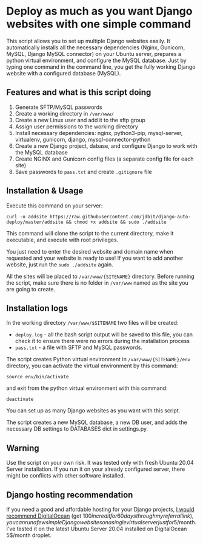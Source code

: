# Deploy as much as you want Django websites with one simple command

This script allows you to set up multiple Django websites easily. It automatically installs all the necessary dependencies (Nginx, Gunicorn, MySQL, Django MySQL connector) on your Ubuntu server, prepares a python virtual environment, and configure the MySQL database. Just by typing one command in the command line, you get the fully working Django website with a configured database (MySQL).

## Features and what is this script doing

1. Generate SFTP/MySQL passwords
2. Create a working directory in `/var/www/`
3. Create a new Linux user and add it to the sftp group
4. Assign user permissions to the working directory
5. Install necessary dependencies: nginx, python3-pip, mysql-server, virtualenv, gunicorn, django, mysql-connector-python
6. Create a new Django project, dabase, and configure Django to work with the MySQL database
7. Create NGINX and Gunicorn config files (a separate config file for each site)
8. Save passwords to `pass.txt` and create `.gitignore` file

## Installation & Usage

Execute this command on your server:

```
curl -o addsite https://raw.githubusercontent.com/jdbit/django-auto-deploy/master/addsite && chmod +x addsite && sudo ./addsite
```

This command will clone the script to the current directory, make it executable, and execute with root privileges.

You just need to enter the desired website and domain name when requested and your website is ready to use!  If you want to add another website, just run the `sudo ./addsite` again.

All the sites will be placed to `/var/www/{SITENAME}` directory. Before running the script, make sure there is no folder in `/var/www` named as the site you are going to create.

## Installation logs

In the working directory `/var/www/$SITENAME` two files will be created:

* `deploy.log` - all the bash script output will be saved to this file, you can check it to ensure there were no errors during the installation process
* `pass.txt` - a file with SFTP and MySQL passwords.

The script creates Python virtual environment in `/var/www/{SITENAME}/env` directory, you can activate the virtual environment by this command:

```
source env/bin/activate
```
and exit from the python virtual environment with this command:
```
deactivate
```


You can set up as many Django websites as you want with this script. 

The script creates a new MySQL database, a new DB user, and adds the necessary DB settings to DATABASES dict in settings.py.


## Warning

Use the script on your own risk. It was tested only with fresh Ubuntu 20.04 Server installation. If you run it on your already configured server, there might be conflicts with other software installed.

## Django hosting recommendation

If you need a good and affordable hosting for your Django projects, [I would recommend DigitalOcean](https://m.do.co/c/008d3315ed7b) (get $100 in credit for 60 days through my referral link), you can run a few simple Django websites on a single virtual server just for 5$/month. I've tested it on the latest Ubuntu Server 20.04 installed on DigitalOcean 5$/month droplet.
